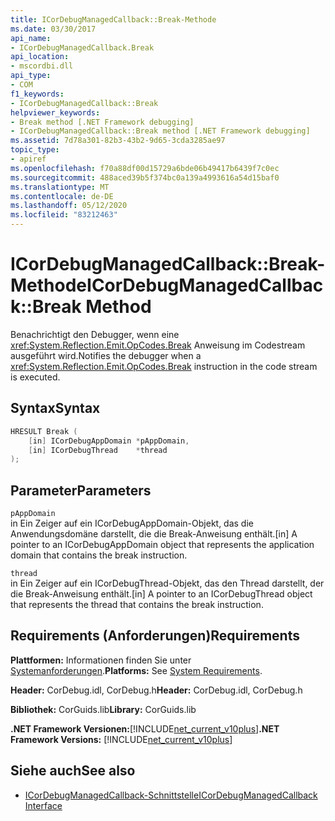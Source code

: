 ```yaml
---
title: ICorDebugManagedCallback::Break-Methode
ms.date: 03/30/2017
api_name:
- ICorDebugManagedCallback.Break
api_location:
- mscordbi.dll
api_type:
- COM
f1_keywords:
- ICorDebugManagedCallback::Break
helpviewer_keywords:
- Break method [.NET Framework debugging]
- ICorDebugManagedCallback::Break method [.NET Framework debugging]
ms.assetid: 7d78a301-82b3-43b2-9d65-3cda3285ae97
topic_type:
- apiref
ms.openlocfilehash: f70a88df00d15729a6bde06b49417b6439f7c0ec
ms.sourcegitcommit: 488aced39b5f374bc0a139a4993616a54d15baf0
ms.translationtype: MT
ms.contentlocale: de-DE
ms.lasthandoff: 05/12/2020
ms.locfileid: "83212463"
---
```

# <a name="icordebugmanagedcallbackbreak-method"></a><span data-ttu-id="741a8-102">ICorDebugManagedCallback::Break-Methode</span><span class="sxs-lookup"><span data-stu-id="741a8-102">ICorDebugManagedCallback::Break Method</span></span>

<span data-ttu-id="741a8-103">Benachrichtigt den Debugger, wenn eine <xref:System.Reflection.Emit.OpCodes.Break> Anweisung im Codestream ausgeführt wird.</span><span class="sxs-lookup"><span data-stu-id="741a8-103">Notifies the debugger when a <xref:System.Reflection.Emit.OpCodes.Break> instruction in the code stream is executed.</span></span>

## <a name="syntax"></a><span data-ttu-id="741a8-104">Syntax</span><span class="sxs-lookup"><span data-stu-id="741a8-104">Syntax</span></span>

```cpp
HRESULT Break (
    [in] ICorDebugAppDomain *pAppDomain,
    [in] ICorDebugThread    *thread
);
```

## <a name="parameters"></a><span data-ttu-id="741a8-105">Parameter</span><span class="sxs-lookup"><span data-stu-id="741a8-105">Parameters</span></span>

`pAppDomain`\
<span data-ttu-id="741a8-106">in Ein Zeiger auf ein ICorDebugAppDomain-Objekt, das die Anwendungsdomäne darstellt, die die Break-Anweisung enthält.</span><span class="sxs-lookup"><span data-stu-id="741a8-106">[in] A pointer to an ICorDebugAppDomain object that represents the application domain that contains the break instruction.</span></span>

`thread`\
<span data-ttu-id="741a8-107">in Ein Zeiger auf ein ICorDebugThread-Objekt, das den Thread darstellt, der die Break-Anweisung enthält.</span><span class="sxs-lookup"><span data-stu-id="741a8-107">[in] A pointer to an ICorDebugThread object that represents the thread that contains the break instruction.</span></span>

## <a name="requirements"></a><span data-ttu-id="741a8-108">Requirements (Anforderungen)</span><span class="sxs-lookup"><span data-stu-id="741a8-108">Requirements</span></span>

<span data-ttu-id="741a8-109">**Plattformen:** Informationen finden Sie unter [Systemanforderungen](../../get-started/system-requirements.md).</span><span class="sxs-lookup"><span data-stu-id="741a8-109">**Platforms:** See [System Requirements](../../get-started/system-requirements.md).</span></span>

<span data-ttu-id="741a8-110">**Header:** CorDebug.idl, CorDebug.h</span><span class="sxs-lookup"><span data-stu-id="741a8-110">**Header:** CorDebug.idl, CorDebug.h</span></span>

<span data-ttu-id="741a8-111">**Bibliothek:** CorGuids.lib</span><span class="sxs-lookup"><span data-stu-id="741a8-111">**Library:** CorGuids.lib</span></span>

<span data-ttu-id="741a8-112">**.NET Framework Versionen:**[!INCLUDE[net_current_v10plus](../../../../includes/net-current-v10plus-md.md)]</span><span class="sxs-lookup"><span data-stu-id="741a8-112">**.NET Framework Versions:** [!INCLUDE[net_current_v10plus](../../../../includes/net-current-v10plus-md.md)]</span></span>

## <a name="see-also"></a><span data-ttu-id="741a8-113">Siehe auch</span><span class="sxs-lookup"><span data-stu-id="741a8-113">See also</span></span>

- [<span data-ttu-id="741a8-114">ICorDebugManagedCallback-Schnittstelle</span><span class="sxs-lookup"><span data-stu-id="741a8-114">ICorDebugManagedCallback Interface</span></span>](icordebugmanagedcallback-interface.md)
